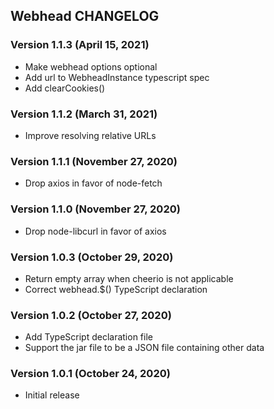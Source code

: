 ## Webhead CHANGELOG

### Version 1.1.3 (April 15, 2021)

* Make webhead options optional
* Add url to WebheadInstance typescript spec
* Add clearCookies()

### Version 1.1.2 (March 31, 2021)

* Improve resolving relative URLs

### Version 1.1.1 (November 27, 2020)

* Drop axios in favor of node-fetch

### Version 1.1.0 (November 27, 2020)

* Drop node-libcurl in favor of axios

### Version 1.0.3 (October 29, 2020)

* Return empty array when cheerio is not applicable
* Correct webhead.$() TypeScript declaration

### Version 1.0.2 (October 27, 2020)

* Add TypeScript declaration file
* Support the jar file to be a JSON file containing other data

### Version 1.0.1 (October 24, 2020)

* Initial release
